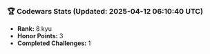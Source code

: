 ### 🏆 Codewars Stats (Updated: 2025-04-12 06:10:40 UTC)

- **Rank:** 8 kyu
- **Honor Points:** 3
- **Completed Challenges:** 1
